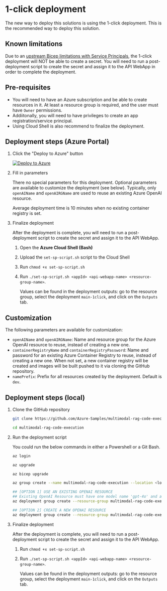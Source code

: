 # 1-click deployment

The new way to deploy this solutions is using the 1-click deployment. This is the recommended way to deploy this solution.

## Known limitations

Due to an [upstream Bicep limitations with Service Principals](https://learn.microsoft.com/en-us/graph/templates/known-issues-graph-bicep?view=graph-bicep-1.0#application-passwords-are-not-supported-for-applications-and-service-principals), the 1-click deployment will NOT be able to create a secret. You will need to run a post-deployment script to create the secret and assign it to the API WebApp in order to complete the deployment.

## Pre-requisites

- You will need to have an Azure subscription and be able to create resources in it. At least a resource group is required, and the user must have `Owner` permissions.
- Addiitonally, you will need to have privileges to create an app registration/service principal.
- Using Cloud Shell is also recommend to finalize the deployment.

## Deployment steps (Azure Portal)

1. Click the "Deploy to Azure" button

    [![Deploy to Azure](https://aka.ms/deploytoazurebutton)](https://portal.azure.com/?feature.customportal=false#create/Microsoft.Template/uri/https%3A%2F%2Fraw.githubusercontent.com%2FAzure-Samples%2Fmultimodal-rag-code-execution%2Fricchi%2Frest-apis%2Fdeployment%2Finfra-as-code-public%2Fbicep%2Fmain-1click.json)

1. Fill in parameters

    There no special parameters for this deployment. Optional parameters are available to customize the deployment (see below). Typically, only `openAIName` and `openAIRGName` are used to reuse an existing Azure OpenAI resource.

    Average deployment time is 10 minutes when no existing container registry is set.

1. Finalize deployment

    After the deployment is complete, you will need to run a post-deployment script to create the secret and assign it to the API WebApp.

    1. Open the **Azure Cloud Shell (Bash)**
    1. Upload the `set-sp-script.sh` script to the Cloud Shell
    1. Run `chmod +x set-sp-script.sh`
    1. Run `./set-sp-script.sh <appId> <api-webapp-name> <resource-group-name>`.
    
        Values can be found in the deployment outputs: go to the resource group, select the deployment `main-1click`, and click on the `Outputs` tab.

## Customization

The following parameters are available for customization:

- `openAIName` and `openAIRGName`: Name and resource group for the Azure OpenAI resource to reuse, instead of creating a new one.
- `containerRegistryName` and `containerRegistryPassword`: Name and password for an existing Azure Container Registry to reuse, instead of creating a new one. When not set, a new container registry will be created and images will be built pushed to it via cloning the GitHub repository.
- `namePrefix`: Prefix for all resources created by the deployment. Default is `dev`.

## Deployment steps (local)

1. Clone the GitHub repository

    ```bash
    git clone https://github.com/Azure-Samples/multimodal-rag-code-execution

    cd multimodal-rag-code-execution
    ```

1. Run the deployment script
    
    You could run the below commands in either a Powershell or a Git Bash.

    ```bash
    az login
    
    az upgrade

    az bicep upgrade

    az group create --name multimodal-rag-code-execution --location <location>
    
    ## [OPTION 1] USE AN EXISTING OPENAI RESOURCE
    ## Existing OpenAI Resource must have one model name 'gpt-4o' and another named 'text-embedding-3-large'
    az deployment group create --resource-group multimodal-rag-code-execution --template-file deployment/infra-as-code-public/bicep/main-1click.bicep --parameters aiSearchRegion=eastus openAIName=<OAI_NAME> openAIRGName=<OAI_RG_NAME>

    ## [OPTION 2] CREATE A NEW OPENAI RESOURCE
    az deployment group create --resource-group multimodal-rag-code-execution --template-file deployment/infra-as-code-public/bicep/main-1click.bicep --parameters aiSearchRegion=eastus

    ```

1. Finalize deployment

    After the deployment is complete, you will need to run a post-deployment script to create the secret and assign it to the API WebApp.

    1. Run `chmod +x set-sp-script.sh`
    1. Run `./set-sp-script.sh <appId> <api-webapp-name> <resource-group-name>`.
    
        Values can be found in the deployment outputs: go to the resource group, select the deployment `main-1click`, and click on the `Outputs` tab.